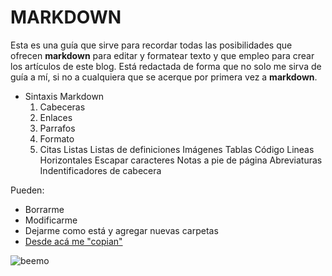 # MARKDOWN

Esta es una guía que sirve para recordar todas las posibilidades que ofrecen **markdown** para editar y formatear texto y que empleo para crear los artículos de este blog. Está redactada de forma que no solo me sirva de guía a mí, si no a cualquiera que se acerque por primera vez a **markdown**.

- Sintaxis Markdown
  1. Cabeceras
  2. Enlaces
  3. Parrafos
  4. Formato
  5. Citas
Listas
Listas de definiciones
Imágenes
Tablas
Código
Lineas Horizontales
Escapar caracteres
Notas a pie de página
Abreviaturas
Indentificadores de cabecera





Pueden:

- Borrarme
- Modificarme
- Dejarme como está y agregar nuevas carpetas
- [Desde acá me "copian"](https://github.com/acercadelaeducacion/GitHub-Para-Todos/fork)

![beemo](http://media.giphy.com/media/Uoyf084JYOblK/giphy.gif "Este texto aparece cuando el mouse está sobre la imagen")

